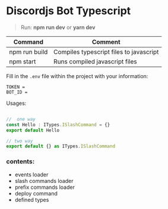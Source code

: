 # Discordjs Bot Typescript

> Run: **npm run dev** or **yarn dev**

| Command | Comment |
| ------ | ------ | 
| npm run build | Compiles typescript files to javascript |
| npm start | Runs compiled javascript files |

Fill in the ` .env ` file within the project with your information:

```
TOKEN = 
BOT_ID = 
```

Usages:

```js

//  one way
const Hello : ITypes.ISlashCommand = {}
export default Hello

// two way
export default {} as ITypes.ISlashCommand

```


### contents:
* events loader
* slash commands loader
* prefix commands loader
* deploy command
* defined types